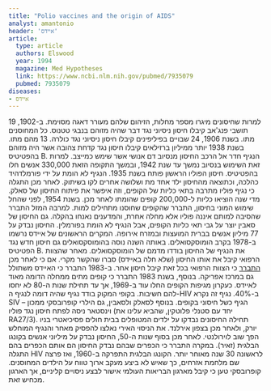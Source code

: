 ```yaml
---
title: "Polio vaccines and the origin of AIDS"
analyst: amantonio
header: 'איידס'
article:
  type: article
  authors: Elswood
  year: 1994
  magazine: Med Hypotheses
  link: https://www.ncbi.nlm.nih.gov/pubmed/7935079
  pubmed: 7935079
diseases:
- איידס
---
```


למרות שחיסונים מיגרו מספר מחלות, הזיהום שלהם מעורר דאגה מסוימת. ב-1902, 19 תושבי פנג'אב קיבלו חיסון ניסיוני נגד דבר שהיה מזוהם בנבגי טטנוס. כל המחוסנים מתו. בשנת 1906, 24 שבויים בפיליפינים קיבלו חיסון ניסיוני נגד כולרה. 13 מהם מתו.
בשנת 1938 יותר ממיליון ברזילאים קיבלו חיסון נגד קדחת צהובה אשר היה מזוהם בהפטיטיס B. הנגיף חדר אל הרכב החיסון מנסיוב דם אנושי אשר שימש כמייצב. למרות זאת השימוש בנסיוב נמשך עד שנת 1942, ובמשך התקופה הזאת 330,000 אנשים חלו בהפטיטיס.
חיסון הפוליו הראשון פותח בשנת 1935. הנגיף לא הומת על ידי פורמלדהיד כהלכה, וכתוצאה מהחיסון ילד אחד מת ושלושה אחרים לקו בשיתוק.
לאחר מכן התגלה כי נגיף פוליו מתרבה בתאי כליות של הקופים, וזה איפשר את פיתוח החיסון של סאלק. מדי שנה הוציאו כליות ל-200,000 קופים שהומתו לאחר מכן.
בשנת 1954, לפני שהחל שימוש המוני בחיסון, התברר שהקופים שחוסנו מתחילים למות. למרבה המזל התברר שהסיבה למותם איננה פוליו אלא מחלה אחרת, והמדענים נאנחו בהקלה.
גם החיסון של סאבין יוצר על גבי תאי כליות הקופים, אבל הנגיף לא הומת בפורמלין. החיסון נבדק על 77 מיליון אנשים בברית המועצות ובמזרח אירופה.
המקרים הראשונים של איידס נרשמו ב-1978 בקרב הומוסקסואלים. באותה השנה נוסה בהומוסקסואלים גם חיסון חדש נגד הפטיטיס B. את הנגיף של החיסון בודדו מדמם של הומוסקסואלים. מאחר שהצוות הרפואי קיבל את אותו החיסון (שלא חלה באיידס) סברו שהקשר מקרי. אם כי לאחר מכן [התברר](https://www.ncbi.nlm.nih.gov/pubmed/7609679) כי הצוות הרפואי בכל זאת קיבל חיסון אחר.
ב-1983 התברר כי האיידס משתולל גם במרכז אפריקה. בנוסף, בשנת 1983 התברר כי קופים מתים ממחלה הדומה מאוד לאיידס. כעקרון מגיפות הקופים החלו עוד ב-1969, אך עד תחילת שנות ה-80 לא יחסו להם חשיבות. בקופי המקוק בודד נגיף שהיה דומה לנגיף ה-HIV ב-40%. נגיף זה נקרא SIV – הגיף כשל חיסוני בקופים.
בנוסף לסאלק ולסאבין, גם הילרי קופרובסקי ממכון וינסטאר ניסה לפתח חיסון נגד פוליו (יחד עם סטנלי פלוטקין, שהביא עלינו את RA27/3). תחילה החיסונים נבדקו על ילדים המטופלים בבית חולים פסיכיאטרי בניו יורק, ולאחר מכן בצפון אירלנד. את הניסוי האירי נאלצו להפסיק מאחר והנגיף המוחלש הפך שוב לוירולנטי. לאחר מכן בסוף שנות ה-50, החיסון נבדק על מיליוני אנשים בקונגו הבלגית (זאיר). במקרה התברר כי הכפרים שבהם נבדק החיסון הם אותם הכפרים בהם התגלה HIV לראשונה 30 שנה מאוחר יותר. הקונגו הבלגית התפרקה ב-1960, ואז פרצה שם מלחמת אזרחים, כך שאיש לא ביצע מעקב ארוך טווח על הילדים המחוסנים. קופרובסקי טען כי קיבל מארגון הבריאות העולמי אישור לבצע ניסויים קליניים, אך הארגון מכחיש זאת.
